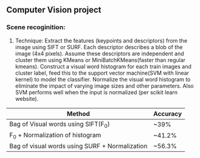 ## Computer Vision project

### Scene recoginition:

1. Technique: Extract the features (keypoints and descriptors) from the image using SIFT or SURF. Each descriptor describes a blob of the image (4x4 pixels). Assume these descriptors are independent and cluster them using KMeans or MiniBatchKMeans(faster than regular kmeans). Construct a visual word histogram for each train images and cluster label, feed this to the support vector machine(SVM with linear kernel) to model the classifier. Normalize the visual word histogram to eliminate the impact of varying image sizes and other parameters. Also SVM performs well when the input is normalized (per scikit learn website). 

|Method | Accuracy |
|-------|----------|
|Bag of Visual words using SIFT(F<sub>0</sub>) | ~39% |
|F<sub>0</sub> + Normalization of histogram  | ~41.2%    |
|Bag of visual words using SURF + Normalization | ~56.3% |


